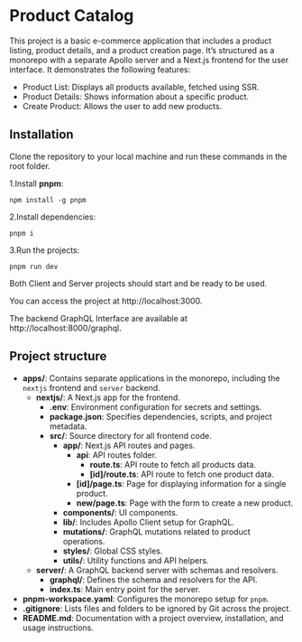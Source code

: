 
# Product Catalog

This project is a basic e-commerce application that includes a product listing, product details, and a product creation page. It’s structured as a monorepo with a separate Apollo server and a Next.js frontend for the user interface. It demonstrates the following features:

* Product List: Displays all products available, fetched using SSR.
* Product Details: Shows information about a specific product.
* Create Product: Allows the user to add new products.


## Installation
Clone the repository to your local machine and run these commands in the root folder.

1.Install **pnpm**:
```
npm install -g pnpm
```
2.Install dependencies:
```
pnpm i
```
3.Run the projects:
```
pnpm run dev
```
Both Client and Server projects should start and be ready to be used.

You can access the project at http://localhost:3000.

The backend GraphQL Interface are available at http://localhost:8000/graphql.  

## Project structure
- **apps/**: Contains separate applications in the monorepo, including the `nextjs` frontend and `server` backend.
  - **nextjs/**: A Next.js app for the frontend.
    - **.env**: Environment configuration for secrets and settings.
    - **package.json**: Specifies dependencies, scripts, and project metadata.
    - **src/**: Source directory for all frontend code.
      - **app/**: Next.js API routes and pages.
        - **api**: API routes folder.
          - **route.ts**: API route to fetch all products data.
          - **[id]/route.ts**: API route to fetch one product data.
        - **[id]/page.ts**: Page for displaying information for a single product.
        - **new/page.ts**: Page with the form to create a new product.
      - **components/**: UI components.
      - **lib/**: Includes Apollo Client setup for GraphQL.
      - **mutations/**: GraphQL mutations related to product operations.
      - **styles/**: Global CSS styles.
      - **utils/**: Utility functions and API helpers.
  - **server/**: A GraphQL backend server with schemas and resolvers.
    - **graphql/**: Defines the schema and resolvers for the API.
    - **index.ts**: Main entry point for the server.
- **pnpm-workspace.yaml**: Configures the monorepo setup for `pnpm`.
- **.gitignore**: Lists files and folders to be ignored by Git across the project.
- **README.md**: Documentation with a project overview, installation, and usage instructions.